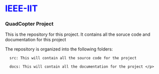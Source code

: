 <h1 style="color:blue"> IEEE-IIT</h1>

<h3> QuadCopter Project </h2>


<p> This is the repository for this project. It contains all the soruce code and documentation for this project </p>

<p> The repository is organized into the following folders:

      src: This will contain all the source code for the project
 
      docs: This will contain all the documentation for the project </p>
